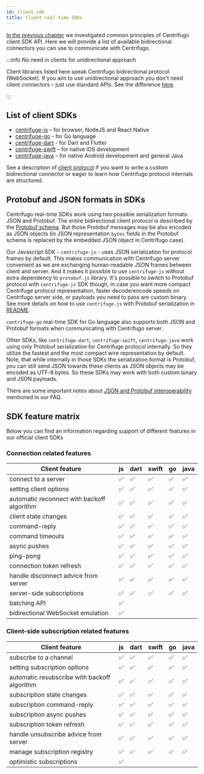 ```yaml
---
id: client_sdk
title: Client real-time SDKs
---
```


[In the previous chapter](./client_api.md) we investigated common principles of Centrifugo client SDK API. Here we will provide a list of available bidirectional connectors you can use to communicate with Centrifugo.

:::info No need in clients for unidirectional approach

Client libraries listed here speak Centrifugo bidirectional protocol (WebSocket). If you aim to use unidirectional approach you don't need client connectors – just use standard APIs. See the difference [here](./overview.md).

:::

## List of client SDKs

* [centrifuge-js](https://github.com/centrifugal/centrifuge-js) – for browser, NodeJS and React Native
* [centrifuge-go](https://github.com/centrifugal/centrifuge-go) - for Go language
* [centrifuge-dart](https://github.com/centrifugal/centrifuge-dart) - for Dart and Flutter
* [centrifuge-swift](https://github.com/centrifugal/centrifuge-swift) – for native iOS development
* [centrifuge-java](https://github.com/centrifugal/centrifuge-java) – for native Android development and general Java

See a description of [client protocol](./client_protocol.md) if you want to write a custom bidirectional connector or eager to learn how Centrifugo protocol internals are structured.

## Protobuf and JSON formats in SDKs

Centrifugo real-time SDKs work using two possible serialization formats: JSON and Protobuf. The entire bidirectional client protocol is described by the [Protobuf schema](https://github.com/centrifugal/protocol/blob/master/definitions/client.proto). But those Protobuf messages may be also encoded as JSON objects (in JSON representation `bytes` fields in the Protobuf schema is replaced by the embedded JSON object in Centrifugo case).

Our Javascript SDK - `centrifuge-js` - uses JSON serialization for protocol frames by default. This makes communication with Centrifugo server convenient as we are exchanging human-readable JSON frames between client and server. And it makes it possible to use `centrifuge-js` without extra dependency to `protobuf.js` library. It's possible to switch to Protobuf protocol with `centrifuge-js` SDK though, in case you want more compact Centrifuge protocol representation, faster decode/encode speeds on Centrifugo server side, or payloads you need to pass are custom binary. See more details on how to use `centrifuge-js` with Protobuf serialization in [README](https://github.com/centrifugal/centrifuge-js#protobuf-support).

`centrifuge-go` real-time SDK for Go language also supports both JSON and Protobuf formats when communicating with Centrifugo server.

Other SDKs, like `centrifuge-dart`, `centrifuge-swift`, `centrifuge-java` work using only Protobuf serialization for Centrifuge protocol internally. So they utilize the fastest and the most compact wire representation by default. Note, that while internally in those SDKs the serialization format is Protobuf, you can still send JSON towards these clients as JSON objects may be encoded as UTF-8 bytes. So these SDKs may work with both custom binary and JSON payloads.

There are some important notes about [JSON and Protobuf interoperability](../faq/index.md#can-i-have-both-binary-and-json-clients-in-one-channel) mentioned in our FAQ.

## SDK feature matrix

Below you can find an information regarding support of different features in our official client SDKs

### Connection related features

<div className="features">

| Client feature  | js  | dart | swift | go | java |
| ------ | ------ | ------ | ------- | ------- | ------- |
| connect to a server | ✅ | ✅  |  ✅  | ✅  |  ✅  |
| setting client options | ✅ | ✅  |  ✅  | ✅  |  ✅  |
| automatic reconnect with backoff algorithm  | ✅  | ✅  | ✅ | ✅  |  ✅  |
| client state changes  | ✅  |  ✅  |  ✅  | ✅  |  ✅  |
| command-reply  | ✅  |  ✅  |  ✅  | ✅  |  ✅  |
| command timeouts  | ✅  | ✅  | ✅ | ✅  |  ✅  |
| async pushes  | ✅  |  ✅  |  ✅  | ✅  |  ✅  |
| ping-pong  | ✅  |  ✅  |  ✅  | ✅  |  ✅  |
| connection token refresh  | ✅  |  ✅  |  ✅  | ✅  |  ✅  |
| handle disconnect advice from server  | ✅  |  ✅  |  ✅  | ✅  |  ✅  |
| server-side subscriptions  | ✅  |  ✅  |  ✅  | ✅  |  ✅  |
| batching API  | ✅  |    |    |   |    |
| bidirectional WebSocket emulation  | ✅  |    |    |   |    |

</div>

### Client-side subscription related features

<div className="features">

| Client feature  | js  | dart | swift | go | java |
| ------- | ------- | ------- | ------- | ------- | ------- |
| subscrbe to a channel  | ✅  | ✅  | ✅ | ✅  |  ✅  |
| setting subscription options  | ✅  | ✅  | ✅ | ✅  |  ✅  |
| automatic resubscribe with backoff algorithm  | ✅  | ✅  | ✅ | ✅  |  ✅  |
| subscription state changes  | ✅  |  ✅  |  ✅  | ✅  |  ✅  |
| subscription command-reply  | ✅  |  ✅  |  ✅  | ✅  |  ✅  |
| subscription async pushes  | ✅  |  ✅  |  ✅  | ✅  |  ✅  |
| subscription token refresh  | ✅  |  ✅  |  ✅  | ✅  |  ✅  |
| handle unsubscribe advice from server  | ✅  |  ✅  |  ✅  | ✅  |  ✅  |
| manage subscription registry  | ✅  |  ✅  |  ✅  | ✅  |  ✅  |
| optimistic subscriptions  | ✅  |    |    |   |    |

</div>